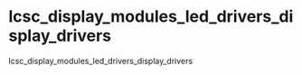 # lcsc_display_modules_led_drivers_display_drivers
lcsc_display_modules_led_drivers_display_drivers
